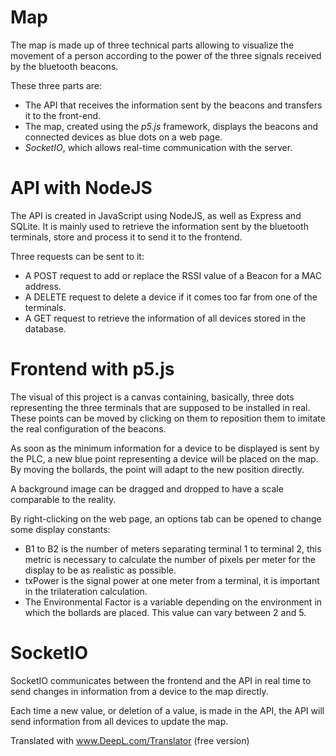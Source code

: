 # Map

The map is made up of three technical parts allowing to visualize the movement of a person according to the power of the three signals received by the bluetooth beacons.

These three parts are:

* The API that receives the information sent by the beacons and transfers it to the front-end.
* The map, created using the *p5.js* framework, displays the beacons and connected devices as blue dots on a web page.
* *SocketIO*, which allows real-time communication with the server.

# API with NodeJS

The API is created in JavaScript using NodeJS, as well as Express and SQLite.
It is mainly used to retrieve the information sent by the bluetooth terminals, store and process it to send it to the frontend.

Three requests can be sent to it: 

* A POST request to add or replace the RSSI value of a Beacon for a MAC address.
* A DELETE request to delete a device if it comes too far from one of the terminals.
* A GET request to retrieve the information of all devices stored in the database.

# Frontend with p5.js

The visual of this project is a canvas containing, basically, three dots representing the three terminals that are supposed to be installed in real.
These points can be moved by clicking on them to reposition them to imitate the real configuration of the beacons.

As soon as the minimum information for a device to be displayed is sent by the PLC, a new blue point representing a device will be placed on the map.
By moving the bollards, the point will adapt to the new position directly.

A background image can be dragged and dropped to have a scale comparable to the reality.

By right-clicking on the web page, an options tab can be opened to change some display constants:

* B1 to B2 is the number of meters separating terminal 1 to terminal 2, this metric is necessary to calculate the number of pixels per meter for the display to be as realistic as possible.
* txPower is the signal power at one meter from a terminal, it is important in the trilateration calculation.
* The Environmental Factor is a variable depending on the environment in which the bollards are placed. This value can vary between 2 and 5.

# SocketIO

SocketIO communicates between the frontend and the API in real time to send changes in information from a device to the map directly.

Each time a new value, or deletion of a value, is made in the API, the API will send information from all devices to update the map.


Translated with www.DeepL.com/Translator (free version)
